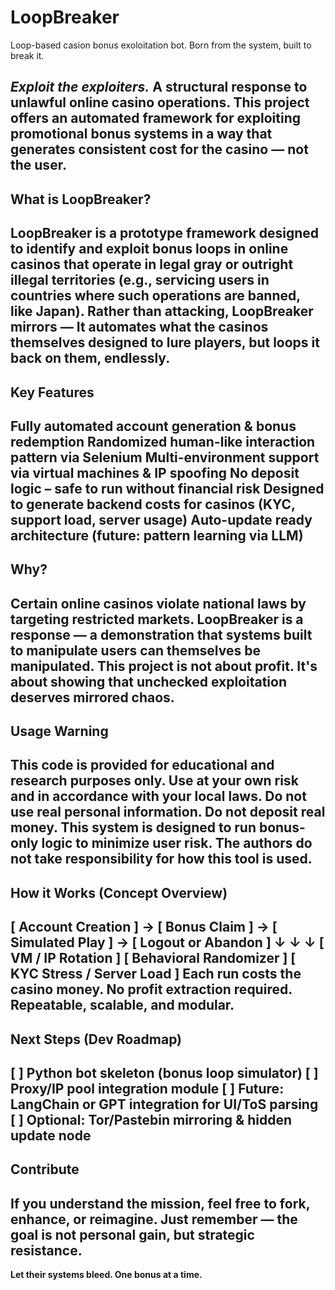 # LoopBreaker
Loop-based casion bonus exoloitation bot. Born from the system, built to break it.

*Exploit the exploiters.* 
A structural response to unlawful online casino operations. This project offers an automated framework for exploiting promotional bonus systems in a way that generates consistent cost for the casino — not the user.
---
## What is LoopBreaker?
LoopBreaker is a prototype framework designed to identify and exploit bonus loops in online casinos that operate in legal gray or outright illegal territories (e.g., servicing users in countries where such operations are banned, like Japan).
Rather than attacking, LoopBreaker mirrors — 
**It automates what the casinos themselves designed to lure players**, but loops it back on them, endlessly.
---
## Key Features
**Fully automated account generation & bonus redemption**
**Randomized human-like interaction pattern via Selenium**
**Multi-environment support via virtual machines & IP spoofing**
**No deposit logic – safe to run without financial risk**
**Designed to generate backend costs for casinos (KYC, support load, server usage)**
**Auto-update ready architecture (future: pattern learning via LLM)**
---
## Why?
Certain online casinos violate national laws by targeting restricted markets. LoopBreaker is a response — 
a demonstration that **systems built to manipulate users can themselves be manipulated**.
This project is not about profit. 
It's about showing that **unchecked exploitation deserves mirrored chaos.**
---
## Usage Warning
**This code is provided for educational and research purposes only.** 
Use at your own risk and in accordance with your local laws.
Do not use real personal information.
Do not deposit real money.
This system is designed to run bonus-only logic to minimize user risk.
The authors do not take responsibility for how this tool is used.
---
## How it Works (Concept Overview)
[ Account Creation ] → [ Bonus Claim ] → [ Simulated Play ] → [ Logout or Abandon ]
↓                     ↓                     ↓
[ VM / IP Rotation ]   [ Behavioral Randomizer ]   [ KYC Stress / Server Load ]
Each run costs the casino money.
No profit extraction required.
Repeatable, scalable, and modular.
---
## Next Steps (Dev Roadmap)
[ ] Python bot skeleton (bonus loop simulator)
[ ] Proxy/IP pool integration module
[ ] Future: LangChain or GPT integration for UI/ToS parsing
[ ] Optional: Tor/Pastebin mirroring & hidden update node
---
## Contribute
If you understand the mission, feel free to fork, enhance, or reimagine. 
Just remember — the goal is **not personal gain**, but **strategic resistance**.
---
**Let their systems bleed. One bonus at a time.**
